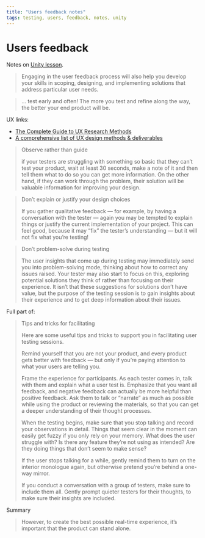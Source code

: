 ```yaml
---
title: "Users feedback notes"
tags: testing, users, feedback, notes, unity
---
```


# Users feedback

Notes on [Unity lesson](https://learn.unity.com/tutorial/introduction-to-user-feedback?uv=2021.3&pathwayId=5f7e17e1edbc2a5ec21a20af&missionId=5f7648a4edbc2a5578eb67df#5fabdda8edbc2a2003a571d5).

> Engaging in the user feedback process will also help you develop your skills in scoping, designing, and implementing solutions that address particular user needs.

> ... test early and often! The more you test and refine along the way, the better your end product will be.

UX links:
- [The Complete Guide to UX Research Methods](https://www.toptal.com/designers/user-research/guide-to-ux-research-methods#:~:text=What%20are%20UX%20methods%3F,analysis%2C%20and%20other%20feedback%20methodologies)
- [A comprehensive list of UX design methods & deliverables](https://uxdesign.cc/a-comprehensive-list-of-ux-design-methods-deliverables-2021-2feb3e70e168)

> Observe rather than guide
>
> if your testers are struggling with something so basic that they can’t test your product, wait at least 30 seconds, make a note of it and then tell them what to do so you can get more information. On the other hand, if they can work through the problem, their solution will be valuable information for improving your design.

> Don’t explain or justify your design choices
>
> If you gather qualitative feedback — for example, by having a conversation with the tester — again you may be tempted to explain things or justify the current implementation of your project. This can feel good, because it may “fix” the tester’s understanding — but it will not fix what you’re testing!

> Don’t problem-solve during testing
>
> The user insights that come up during testing may immediately send you into problem-solving mode, thinking about how to correct any issues raised. Your tester may also start to focus on this, exploring potential solutions they think of rather than focusing on their experience. 
> It isn’t that these suggestions for solutions don’t have value, but the purpose of the testing session is to gain insights about their experience and to get deep information about their issues.

Full part of:

> Tips and tricks for facilitating
> 
> Here are some useful tips and tricks to support you in facilitating user testing sessions.
> 
> Remind yourself that you are not your product, and every product gets better with feedback — but only if you’re paying attention to what your users are telling you.
>  
> Frame the experience for participants. As each tester comes in, talk with them and explain what a user test is. Emphasize that you want all feedback, and negative feedback can actually be more helpful than positive feedback. Ask them to talk or “narrate” as much as possible while using the product or reviewing the materials, so that you can get a deeper understanding of their thought processes.
> 
> When the testing begins, make sure that you stop talking and record your observations in detail. Things that seem clear in the moment can easily get fuzzy if you only rely on your memory. What does the user struggle with? Is there any feature they’re not using as intended? Are they doing things that don’t seem to make sense?
> 
> If the user stops talking for a while, gently remind them to turn on the interior monologue again, but otherwise pretend you’re behind a one-way mirror.
> 
> If you conduct a conversation with a group of testers, make sure to include them all. Gently prompt quieter testers for their thoughts, to make sure their insights are included.

Summary

> However, to create the best possible real-time experience, it’s important that the product can stand alone.


